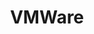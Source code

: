 ---
title: VMWare
category: Outils
subcategory: VMWare
permalink: /docs/outils/vmware/
layout: category
---